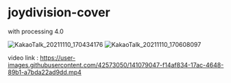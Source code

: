 # joydivision-cover
with processing 4.0

![KakaoTalk_20211110_170434176](https://user-images.githubusercontent.com/42573050/141079181-6d51282e-8f99-4920-a1c2-00e841bc7718.png)
![KakaoTalk_20211110_170608097](https://user-images.githubusercontent.com/42573050/141079198-8ecfe46a-f16e-4ae1-9f87-1df74254f8b8.png)

video link : https://user-images.githubusercontent.com/42573050/141079047-f14af834-17ac-4648-89b1-a7bda22ad9dd.mp4
